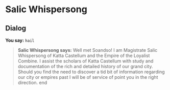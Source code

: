 # Salic Whispersong
## Dialog

**You say:** `hail`



>**Salic Whispersong says:** Well met Soandso! I am Magistrate Salic Whispersong of Katta Castellum and the Empire of the Loyalist Combine. I assist the scholars of Katta Castellum with study and documentation of the rich and detailed history of our grand city. Should you find the need to discover a tid bit of information regarding our city or empires past I will be of service of point you in the right direction.
end
